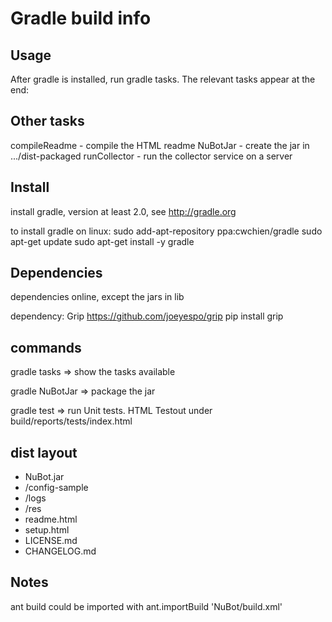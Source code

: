 # Gradle build info

## Usage

After gradle is installed, run gradle tasks. The relevant tasks appear at the end:

Other tasks
-----------
compileReadme - compile the HTML readme
NuBotJar - create the jar in .../dist-packaged
runCollector - run the collector service on a server

## Install

install gradle, version at least 2.0, see http://gradle.org

to install gradle on linux:
 sudo add-apt-repository ppa:cwchien/gradle
 sudo apt-get update
 sudo apt-get install -y gradle

## Dependencies

dependencies online, except the jars in lib

dependency: Grip
 https://github.com/joeyespo/grip
 pip install grip
 
## commands

gradle tasks => show the tasks available

gradle NuBotJar => package the jar
 
gradle test => run Unit tests. HTML Testout under build/reports/tests/index.html

## dist layout

 * NuBot.jar
 * /config-sample
* /logs
* /res
* readme.html
* setup.html
* LICENSE.md
* CHANGELOG.md

## Notes

ant build could be imported with 
ant.importBuild 'NuBot/build.xml'
 

 
